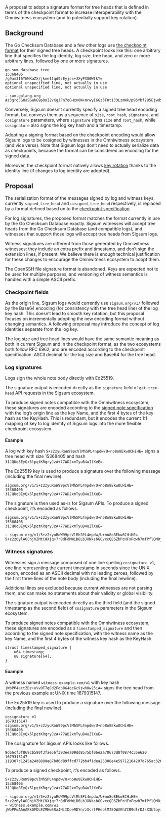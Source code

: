 A proposal to adopt a signature format for tree heads that is defined in terms of the checkpoint format to increase interoperability with the Omniwitness ecosystem (and to potentially support key rotation).

## Background

The Go Checksum Database and a few other logs use [the checkpoint format](https://github.com/transparency-dev/formats/blob/main/log/README.md#checkpoint-format) for their signed tree heads. A checkpoint looks like this: one arbitrary line that specifies the log identity, log size, tree head, and zero or more arbitrary lines, followed by one or more signatures.

```
go.sum database tree
15368405
/g9am3I6YWNKaZX/jkne1fqd9zEyjss+JXyPXG0WfkY=
optional unspecified line, not actually in use
optional unspecified line, not actually in use

— sum.golang.org Az3grqJGUaSGukG9p8nI2vKgiFn7qGHxn0W+mrwyI6Gz3F0t1J3LzmWk/p96Ybf295EjwdSwlzgijq5WA9d1Ded7owM=
```

Conversely, Sigsum doesn’t currently specify a signed tree head encoding format, but conveys them as a sequence of `size`, `root_hash`, `signature`, and `cosignature` parameters, where `signature` signs `size` and `root_hash`, while `cosignature` also signs the log key hash and a timestamp.

Adopting a signing format based on the checkpoint encoding would allow Sigsum logs to be cosigned by witnesses in the Omniwitness ecosystem (and vice versa). Note that Sigsum logs don’t need to actually serialize data as checkpoints, because the format can be considered an encoding for the signed data.

Moreover, the checkpoint format natively allows [key rotation](https://git.glasklar.is/sigsum/project/documentation/-/issues/26) thanks to the identity line (if changes to log identity are adopted).

## Proposal

The serialization format of the messages signed by log and witness keys, currently `signed_tree_head` and `cosigned_tree_head` respectively, is replaced by a format defined based on to the [checkpoint specification](https://github.com/transparency-dev/formats/blob/main/log/README.md#checkpoint-format).

For log signatures, the proposed format matches the format currently in use by the Go Checksum Database exactly. Sigsum witnesses will accept tree heads from the Go Checksum Database (and compatible logs), and witnesses that support those logs will accept tree heads from Sigsum logs.

Witness signatures are different from those generated by Omniwitness witnesses: they include an extra prefix and timestamp, and don’t sign the extension lines, if present. We believe there is enough technical justification for these changes to encourage the Omniwitness ecosystem to adopt them.

The OpenSSH file signature format is abandoned. Keys are expected not to be used for multiple purposes, and versioning of witness semantics is handled with a simple ASCII prefix.

### Checkpoint fields

As the origin line, Sigsum logs would currently use `sigsum.org/v1/` followed by the Base64 encoding (for consistency with the tree head line) of the log key hash. This doesn’t lead to smooth key rotation, but this proposal focuses on incrementally adopting the new encoding format without changing semantics. A following proposal may introduce the concept of log identities separate from the log key.

The log size and tree head lines would have the same semantic meaning as both in current Sigsum and in the checkpoint format, as the two ecosystems both follow RFC 6962, and are encoded according to the checkpoint specification: ASCII decimal for the log size and Base64 for the tree head.

### Log signatures

Logs sign the whole note body directly with Ed25519.

The signature output is encoded directly as the `signature` field of `get-tree-head` API requests in the Sigsum ecosystem.

To produce signed notes compatible with the Omniwitness ecosystem, these signatures are encoded according to the [signed note specification](https://pkg.go.dev/golang.org/x/mod/sumdb/note) with the log’s origin line as the key Name, and the first 4 bytes of the key hash as the KeyHash. This is redundant, but it encodes the current 1:1 mapping of key to log identity of Sigsum logs into the more flexible checkpoint ecosystem.

#### Example

A log with key hash `5+z2zyuRoW99pcVlMhSPL4npdw/U+no8o8Ekw8CHiHE=` signs a tree head with size 15368405 and hash `31JQUq8EyQx5lpqtKRqryJzA+77WD2xmTyuB4uIlXeE=`.

The Ed25519 key is used to produce a signature over the following message (including the final newline).

```
sigsum.org/v1/5+z2zyuRoW99pcVlMhSPL4npdw/U+no8o8Ekw8CHiHE=
15368405
31JQUq8EyQx5lpqtKRqryJzA+77WD2xmTyuB4uIlXeE=
```

The signature is then used as-is for Sigsum APIs. To produce a signed checkpoint, it’s encoded as follows.

```
sigsum.org/v1/5+z2zyuRoW99pcVlMhSPL4npdw/U+no8o8Ekw8CHiHE=
15368405
31JQUq8EyQx5lpqtKRqryJzA+77WD2xmTyuB4uIlXeE=

— sigsum.org/v1/5+z2zyuRoW99pcVlMhSPL4npdw/U+no8o8Ekw8CHiHE= 5+z2z6ylAOChjVZMtCHXjq+7r8dFdMWiB6LbJXNksbGCvxcQE6ZbPcHFxFqwb7mfPflQMOjiPl2bvmXvKhQBzM4pq/I=
```

### Witness signatures

Witnesses sign a message composed of one line spelling `cosignature v1`, one line representing the current timestamp in seconds since the UNIX epoch, encoded as an ASCII decimal with no leading zeroes, followed by the first three lines of the note body (including the final newline).

Additional lines are excluded because current witnesses are not parsing them, and can make no statements about their validity or global visibility.

The signature output is encoded directly as the third field (and the signed timestamp as the second field) of `cosignature` parameters in the Sigsum ecosystem.

To produce signed notes compatible with the Omniwitness ecosystem, these signatures are encoded as a `timestamped_signature` and then according to the signed note specification, with the witness name as the key Name, and the first 4 bytes of the witness key hash as the KeyHash.

```
struct timestamped_signature {
	u64 timestamp;
	u8 signature[64];
}
```

#### Example

A witness named `witness.example.com/w1` with key hash `jWbPP4actZDz+uVvOT7qCd2Fdb8G4qcGc9jwh0w25iA=` signs the tree head from the previous example at UNIX time 1679315147.

The Ed25519 key is used to produce a signature over the following message (including the final newline).

```
cosignature v1
1679315147
sigsum.org/v1/5+z2zyuRoW99pcVlMhSPL4npdw/U+no8o8Ekw8CHiHE=
15368405
31JQUq8EyQx5lpqtKRqryJzA+77WD2xmTyuB4uIlXeE=
```

The cosignature for Sigsum APIs looks like follows.

```
8d66cf3f869cb590f3fae56f393eea09dd8575bf06e2a70673d8f0874c36e620 1679315147 119307c1245a24d8880e87bd0d89ffcd772bb4f1dea25308e4e59712164207d765ac326c5f76f6a328a7d673d9aa17f99cda34c547be99b2140640487d9faa9c
```

To produce a signed checkpoint, it’s encoded as follows.

```
5+z2zyuRoW99pcVlMhSPL4npdw/U+no8o8Ekw8CHiHE=
15368405
31JQUq8EyQx5lpqtKRqryJzA+77WD2xmTyuB4uIlXeE=

— sigsum.org/v1/5+z2zyuRoW99pcVlMhSPL4npdw/U+no8o8Ekw8CHiHE= 5+z2z6ylAOChjVZMtCHXjq+7r8dFdMWiB6LbJXNksbGCvxcQE6ZbPcHFxFqwb7mfPflQMOjiPl2bvmXvKhQBzM4pq/I=
— witness.example.com/w1 jWbPPwAAAABkGFDLEZMHwSRaJNiIDoe9DYn/zXcrtPHeolMI5OWXEhZCB9dlrDJsX3b2oyin1nPZ\nqhf5nNo0xUe+mbIUBkBIfZ+qnA==
```
